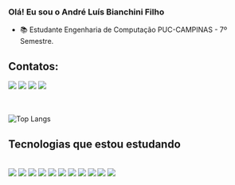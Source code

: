### Olá! Eu sou o André Luís Bianchini Filho

- 📚 Estudante Engenharia de Computação PUC-CAMPINAS - 7º Semestre.

## Contatos:
<div> 
  <a href="https://instagram.com/andrezinho_bianchini" target="_blank"><img src="https://img.shields.io/badge/-Instagram-%23E4405F?style=for-the-badge&logo=instagram&logoColor=white" target="_blank"></a>
  <a href = "mailto:albianchinifilho@hotmail.com"><img src="https://img.shields.io/badge/Microsoft_Outlook-0078D4?style=for-the-badge&logo=microsoft-outlook&logoColor=white" target="_blank"></a>
  <a href = "https://t.me/AndreLuisBianchiniFilho"><img src="https://img.shields.io/badge/Telegram-2CA5E0?style=for-the-badge&logo=telegram&logoColor=white" target="_blank"></a>
  <a href="https://www.linkedin.com/in/andre-luis-bianchini-filho/" target="_blank"><img src="https://img.shields.io/badge/-LinkedIn-%230077B5?style=for-the-badge&logo=linkedin&logoColor=white" target="_blank"></a>
  </div>
  </br></br>

![Top Langs](https://github-readme-stats.vercel.app/api/top-langs/?username=Andrezinho51&layout=donut&theme=dracula)

## Tecnologias que estou estudando

<div style="display: inline_block"><br/>
  <img align="center"  src="https://img.shields.io/badge/HTML5-E34F26?style=for-the-badge&logo=html5&logoColor=white"/>
  <img align="center" src="https://img.shields.io/badge/CSS3-1572B6?style=for-the-badge&logo=css3&logoColor=white"/>
  <img align="center" src="https://img.shields.io/badge/JavaScript-F7DF1E?style=for-the-badge&logo=javascript&logoColor=black"/>
  <img align="center" src="https://img.shields.io/badge/Python-14354C?style=for-the-badge&logo=python&logoColor=white"/>
  <img align="center" src="https://img.shields.io/badge/C%2B%2B-00599C?style=for-the-badge&logo=c%2B%2B&logoColor=white"/>
  <img align="center" src="https://img.shields.io/badge/C-00599C?style=for-the-badge&logo=c&logoColor=white"/>
  <img align="center" src="https://img.shields.io/badge/Java-ED8B00?style=for-the-badge&logo=openjdk&logoColor=white"/>
  <img align="center" src="https://img.shields.io/badge/Flask-000000?style=for-the-badge&logo=flask&logoColor=white"/>
  <img align="center" src="https://img.shields.io/badge/MySQL-00000F?style=for-the-badge&logo=mysql&logoColor=white"/>
  <img align="center" src="https://img.shields.io/badge/Flutter-02569B?style=for-the-badge&logo=flutter&logoColor=white"/>
  <img align="center" src="https://img.shields.io/badge/Dart-0175C2?style=for-the-badge&logo=dart&logoColor=white"/>
</div></br>
